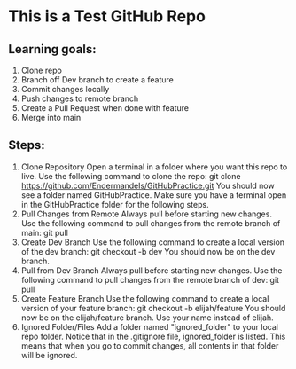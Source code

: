 # This is a Test GitHub Repo

## Learning goals:

1. Clone repo
2. Branch off Dev branch to create a feature
3. Commit changes locally
4. Push changes to remote branch
5. Create a Pull Request when done with feature
6. Merge into main



## Steps:

1. Clone Repository
	Open a terminal in a folder where you want this repo to live.
	Use the following command to clone the repo:
		git clone https://github.com/Endermandels/GitHubPractice.git
	You should now see a folder named GitHubPractice.
	Make sure you have a terminal open in the GitHubPractice folder for the following steps.
2. Pull Changes from Remote
	Always pull before starting new changes.
	Use the following command to pull changes from the remote branch of main:
		git pull
3. Create Dev Branch
	Use the following command to create a local version of the dev branch:
		git checkout -b dev
	You should now be on the dev branch.
4. Pull from Dev Branch
	Always pull before starting new changes.
	Use the following command to pull changes from the remote branch of dev:
		git pull
5. Create Feature Branch
	Use the following command to create a local version of your feature branch:
		git checkout -b elijah/feature
	You should now be on the elijah/feature branch.
	Use your name instead of elijah.
6. Ignored Folder/Files
	Add a folder named "ignored_folder" to your local repo folder.
	Notice that in the .gitignore file, ignored_folder is listed.
	This means that when you go to commit changes,
	all contents in that folder will be ignored.
